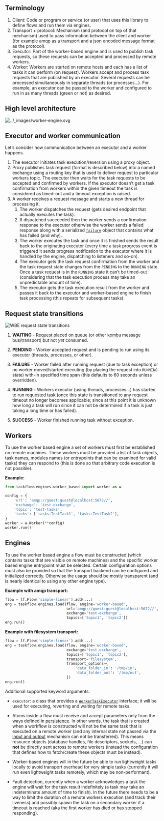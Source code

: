 ## Terminology

1. Client: Code or program or service (or user) that uses this library to define flows and run them via engines.
2. Transport + protocol: Mechanism (and protocol on top of that mechanism) used to pass information between the client and worker (for example amqp as a transport and a json encoded message format as the protocol).
3. Executor: Part of the worker-based engine and is used to publish task requests, so these requests can be accepted and processed by remote workers.
4. Worker: Workers are started on remote hosts and each has a list of tasks it can perform (on request). Workers accept and process task requests that are published by an executor. Several requests can be processed simultaneously in separate threads (or processes…). For example, an executor can be passed to the worker and configured to run in as many threads (green or not) as desired.



## High level architecture

![../_images/worker-engine.svg](https://docs.openstack.org/taskflow/latest/_images/worker-engine.svg)



## Executor and worker communication

Let’s consider how communication between an executor and a worker happens.

1. The executor initiates task execution/reversion using a proxy object.
2. Proxy publishes task request (format is described below) into a named exchange using a routing key that is used to deliver request to particular workers topic. The executor then waits for the task requests to be accepted and confirmed by workers. If the executor doesn’t get a task confirmation from workers within the given timeout the task is considered as timed-out and a timeout exception is raised.
3. A worker receives a request message and starts a new thread for processing it.
   1. The worker dispatches the request (gets desired endpoint that actually executes the task).
   2. If dispatched succeeded then the worker sends a confirmation response to the executor otherwise the worker sends a failed response along with a serialized [`failure`](https://docs.openstack.org/taskflow/latest/user/types.html#taskflow.types.failure.Failure) object that contains what has failed (and why).
   3. The worker executes the task and once it is finished sends the result back to the originating executor (every time a task progress event is triggered it sends progress notification to the executor where it is handled by the engine, dispatching to listeners and so-on).
   4. The executor gets the task request confirmation from the worker and the task request state changes from the `PENDING` to the `RUNNING` state. Once a task request is in the `RUNNING` state it can’t be timed-out (considering that the task execution process may take an unpredictable amount of time).
   5. The executor gets the task execution result from the worker and passes it back to the executor and worker-based engine to finish task processing (this repeats for subsequent tasks).



## Request state transitions

![WBE request state transitions](https://docs.openstack.org/taskflow/latest/_images/wbe_request_states.svg)

1. **WAITING** - Request placed on queue (or other [kombu](http://kombu.readthedocs.org/) message bus/transport) but not *yet* consumed.

2. **PENDING** - Worker accepted request and is pending to run using its executor (threads, processes, or other).
3. **FAILURE** - Worker failed after running request (due to task exception) or no worker moved/started executing (by placing the request into `RUNNING` state) with-in specified time span (this defaults to 60 seconds unless overridden).
4. **RUNNING** - Workers executor (using threads, processes…) has started to run requested task (once this state is transitioned to any request timeout no longer becomes applicable; since at this point it is unknown how long a task will run since it can not be determined if a task is just taking a long time or has failed).
5. **SUCCESS** - Worker finished running task without exception.



## Workers

To use the worker based engine a set of workers must first be established on remote machines. These workers must be provided a list of task objects, task names, modules names (or entrypoints that can be examined for valid tasks) they can respond to (this is done so that arbitrary code execution is not possible).

**Example:**

```python
from taskflow.engines.worker_based import worker as w

config = {
    'url': 'amqp://guest:guest@localhost:5672//',
    'exchange': 'test-exchange',
    'topic': 'test-tasks',
    'tasks': ['tasks:TestTask1', 'tasks:TestTask2'],
}
worker = w.Worker(**config)
worker.run()
```



## Engines

To use the worker based engine a flow must be constructed (which contains tasks that are visible on remote machines) and the specific worker based engine entrypoint must be selected. Certain configuration options must also be provided so that the transport backend can be configured and initialized correctly. Otherwise the usage should be mostly transparent (and is nearly identical to using any other engine type).

**Example with amqp transport:**

```python
flow = lf.Flow('simple-linear').add(...)
eng = taskflow.engines.load(flow, engine='worker-based',
                            url='amqp://guest:guest@localhost:5672//',
                            exchange='test-exchange',
                            topics=['topic1', 'topic2'])
eng.run()
```

**Example with filesystem transport:**

```python
flow = lf.Flow('simple-linear').add(...)
eng = taskflow.engines.load(flow, engine='worker-based',
                            exchange='test-exchange',
                            topics=['topic1', 'topic2'],
                            transport='filesystem',
                            transport_options={
                                'data_folder_in': '/tmp/in',
                                'data_folder_out': '/tmp/out',
                            })
eng.run()
```

Additional supported keyword arguments:

- `executor`: a class that provides a [`WorkerTaskExecutor`](https://docs.openstack.org/taskflow/latest/user/workers.html#taskflow.engines.worker_based.executor.WorkerTaskExecutor) interface; it will be used for executing, reverting and waiting for remote tasks.

- Atoms inside a flow must receive and accept parameters only from the ways defined in [persistence](https://docs.openstack.org/taskflow/latest/user/persistence.html). In other words, the task that is created when a workflow is constructed will not be the same task that is executed on a remote worker (and any internal state not passed via the [input and output](https://docs.openstack.org/taskflow/latest/user/inputs_and_outputs.html) mechanism can not be transferred). This means resource objects (database handles, file descriptors, sockets, …) can **not** be directly sent across to remote workers (instead the configuration that defines how to fetch/create these objects must be instead).
- Worker-based engines will in the future be able to run lightweight tasks locally to avoid transport overhead for very simple tasks (currently it will run even lightweight tasks remotely, which may be non-performant).
- Fault detection, currently when a worker acknowledges a task the engine will wait for the task result indefinitely (a task may take an indeterminate amount of time to finish). In the future there needs to be a way to limit the duration of a remote workers execution (and track their liveness) and possibly spawn the task on a secondary worker if a timeout is reached (aka the first worker has died or has stopped responding).